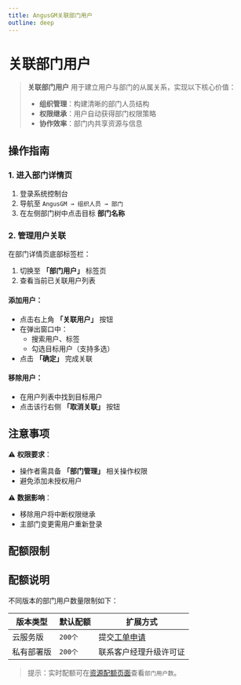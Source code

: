 ```yaml
---
title: AngusGM关联部门用户
outline: deep
---
```


# 关联部门用户

> **关联部门用户** 用于建立用户与部门的从属关系，实现以下核心价值：
> - **组织管理**：构建清晰的部门人员结构
> - **权限继承**：用户自动获得部门权限策略
> - **协作效率**：部门内共享资源与信息

## 操作指南

### 1. 进入部门详情页
1. 登录系统控制台
2. 导航至 `AngusGM → 组织人员 → 部门`
3. 在左侧部门树中点击目标 **部门名称**

### 2. 管理用户关联
在部门详情页底部标签栏：
1. 切换至 **「部门用户」** 标签页
2. 查看当前已关联用户列表

#### 添加用户：
- 点击右上角 **「关联用户」** 按钮
- 在弹出窗口中：
    - 搜索用户、标签
    - 勾选目标用户（支持多选）
- 点击 **「确定」** 完成关联

#### 移除用户：
- 在用户列表中找到目标用户
- 点击该行右侧 **「取消关联」** 按钮

## 注意事项
⚠️ **权限要求**：
- 操作者需具备 **「部门管理」** 相关操作权限
- 避免添加未授权用户

⚠️ **数据影响**：
- 移除用户将中断权限继承
- 主部门变更需用户重新登录

## 配额限制

## 配额说明
不同版本的部门用户数量限制如下：

| 版本类型   | 默认配额   | 扩展方式                                              |
|------------|--------|---------------------------------------------------|
| 云服务版   | `200个` | 提交[工单申请](https://wo.xcan.cloud/workorders/create) |
| 私有部署版 | `200个` | 联系客户经理升级许可证                                 |

> 提示：实时配额可在[资源配额页面](../../introduction/quotas)查看`部门用户数`。